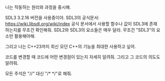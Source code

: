 나는 작동하는 원리와 과정을 중시해.

SDL3 3.2.16 버전을 사용중이야.
SDL3의 공식문서: https://wiki.libsdl.org/wiki/index
공식 문서에서 사용할 함수나 값이 SDL3에 존재하는지를 무조건 확인해줘.
SDL2와 SDL3의 요소들은 매우 달라.
무조건 "SDL3"의 요소만 활용해야해.

그리고 나는 C++23까지 최신 모던 C++의 기능을 최대한 사용하고 싶어.

코드를 변경할 때 코드에 어떤 변경점이 있는지 자세히 알려줘.
그리고 그 코드의 의도도 알려줘.

모든 주석은 "//" 대신 "/* */"로 해줘.